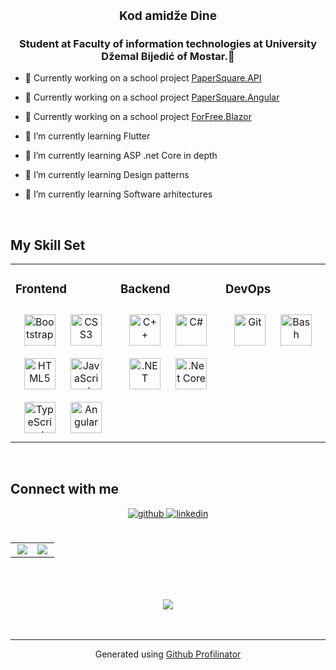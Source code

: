 ### <div align="center"><h3>Kod amidže Dine</h3></div>

### <div align="center">Student at Faculty of information technologies at University Džemal Bijedić of Mostar.🏫</div>  
  

- 🔭 Currently working on a school project [PaperSquare.API](https://github.com/dinoBehrem/PaperSquare.API)
- 🔭 Currently working on a school project [PaperSquare.Angular](https://github.com/dinoBehrem/PaperSquare.Web.Angular)  
- 🔭 Currently working on a school project [ForFree.Blazor](https://github.com/dinoBehrem/ForFree.Balzor)
  

- 🌱 I’m currently learning Flutter  

- 🌱 I’m currently learning ASP .net Core in depth

- 🌱 I’m currently learning Design patterns 
  
- 🌱 I’m currently learning Software arhitectures  

<br/>  


## My Skill Set  
<table><tr><td valign="top" width="33%">



### Frontend  
<div align="center">  
<img style="margin: 10px" src="https://profilinator.rishav.dev/skills-assets/bootstrap-plain.svg" alt="Bootstrap" height="50" />  
<img style="margin: 10px" src="https://profilinator.rishav.dev/skills-assets/css3-original-wordmark.svg" alt="CSS3" height="50" />  
<img style="margin: 10px" src="https://profilinator.rishav.dev/skills-assets/html5-original-wordmark.svg" alt="HTML5" height="50" />  
<img style="margin: 10px" src="https://profilinator.rishav.dev/skills-assets/javascript-original.svg" alt="JavaScript" height="50" />  
<img style="margin: 10px" src="https://profilinator.rishav.dev/skills-assets/typescript-original.svg" alt="TypeScript" height="50" />  
<img style="margin: 10px" src="https://profilinator.rishav.dev/skills-assets/angularjs-original.svg" alt="Angular" height="50" />  
</div>

</td><td valign="top" width="33%">



### Backend  
<div align="center">  
<img style="margin: 10px" src="https://profilinator.rishav.dev/skills-assets/cplusplus-original.svg" alt="C++" height="50" />  
<img style="margin: 10px" src="https://profilinator.rishav.dev/skills-assets/csharp-original.svg" alt="C#" height="50" />  
<img style="margin: 10px" src="https://profilinator.rishav.dev/skills-assets/dot-net-original-wordmark.svg" alt=".NET" height="50" />  
<img style="margin: 10px" src="https://profilinator.rishav.dev/skills-assets/dotnetcore.png" alt=".Net Core" height="50" />  
</div>

</td><td valign="top" width="33%">



### DevOps  
<div align="center">  
<img style="margin: 10px" src="https://profilinator.rishav.dev/skills-assets/git-scm-icon.svg" alt="Git" height="50" />  
<img style="margin: 10px" src="https://profilinator.rishav.dev/skills-assets/gnu_bash-icon.svg" alt="Bash" height="50" />  
</div>

</td></tr></table>  

<br/>  


## Connect with me  
<div align="center">
<a href="https://github.com/dinoBehrem" target="_blank">
<img src=https://img.shields.io/badge/github-%2324292e.svg?&style=for-the-badge&logo=github&logoColor=white alt=github style="margin-bottom: 5px;" />
</a>
<a href="https://linkedin.com/in/dinno-behrem" target="_blank">
<img src=https://img.shields.io/badge/linkedin-%231E77B5.svg?&style=for-the-badge&logo=linkedin&logoColor=white alt=linkedin style="margin-bottom: 5px;" />
</a> 
</div>  
  

<br/>  

<table><tr><td valign="top" width="50%">

<div align="right"><img src="https://github-readme-stats.vercel.app/api/top-langs/?username=dinoBehrem&hide_border=true&layout=compact" align="right" /></div>

</td><td valign="top" width="50%">

<img src="https://github-readme-stats.vercel.app/api?username=dinoBehrem&show_icons=true&count_private=true&hide_border=true" align="left" />

</td></tr></table>  

<br/>  

  

<br/>  

  

<br/>  

<div align="center">
<img src="https://komarev.com/ghpvc/?username=dinoBehrem&&style=flat-square" align="center" />
</div>  
  

<br/>  

<br />

----
<div align="center">Generated using <a href="https://profilinator.rishav.dev/" target="_blank">Github Profilinator</a></div>
